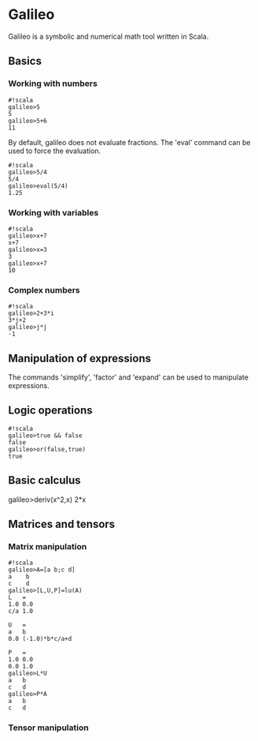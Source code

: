 # Galileo
Galileo is a symbolic and numerical math tool written in Scala.

## Basics
### Working with numbers
```
#!scala
galileo>5
5
galileo>5+6
11
```
By default, galileo does not evaluate fractions. The 'eval' command can be used to force the evaluation.
```
#!scala
galileo>5/4
5/4
galileo>eval(5/4)
1.25
```

### Working with variables
```
#!scala
galileo>x+7
x+7
galileo>x=3
3
galileo>x+7
10
```

### Complex numbers
```
#!scala
galileo>2+3*i
3*j+2
galileo>j*j
-1
```

## Manipulation of expressions
The commands 'simplify', 'factor' and 'expand' can be used to manipulate expressions.

## Logic operations
```
#!scala
galileo>true && false
false
galileo>or(false,true)
true
```

## Basic calculus
galileo>deriv(x^2,x)
2*x 

## Matrices and tensors
### Matrix manipulation
```
#!scala
galileo>A=[a b;c d]
a    b
c    d
galileo>[L,U,P]=lu(A)
L	=
1.0	0.0	
c/a	1.0	

U	=
a	b	
0.0	(-1.0)*b*c/a+d	

P	=
1.0	0.0
0.0	1.0
galileo>L*U
a	b
c	d
galileo>P*A
a	b
c	d
```
### Tensor manipulation

